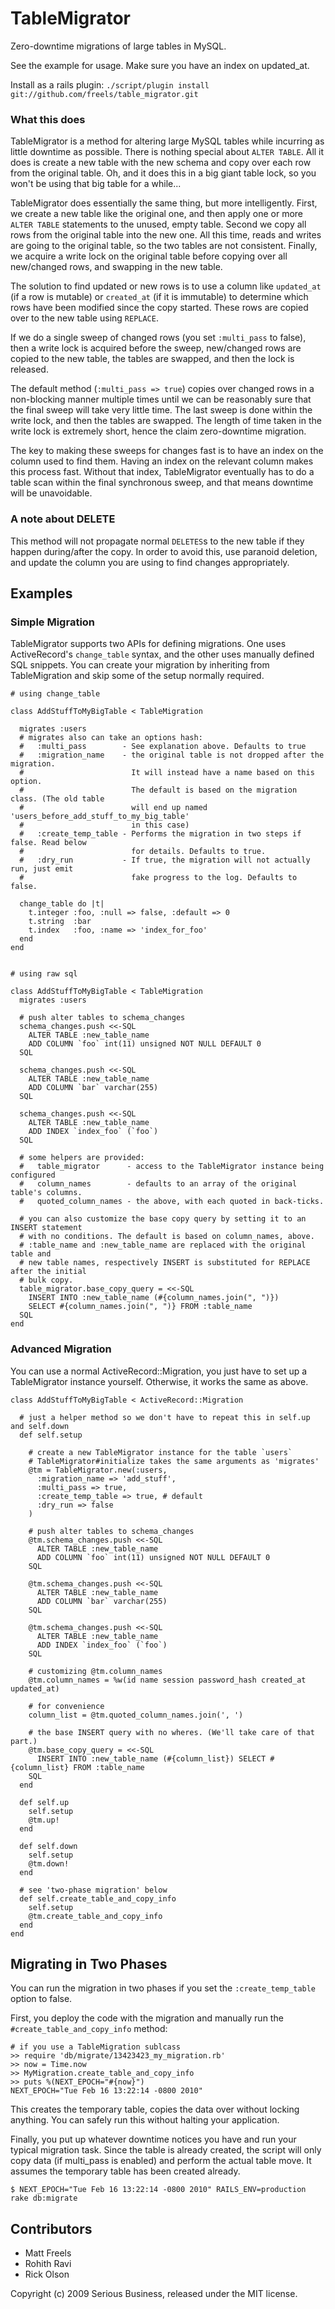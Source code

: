 # TableMigrator

Zero-downtime migrations of large tables in MySQL.

See the example for usage. Make sure you have an index on updated_at.

Install as a rails plugin: `./script/plugin install git://github.com/freels/table_migrator.git`


### What this does

TableMigrator is a method for altering large MySQL tables while incurring as little downtime as possible. There is nothing special about `ALTER TABLE`. All it does is create a new table with the new schema and copy over each row from the original table. Oh, and it does this in a big giant table lock, so you won't be using that big table for a while...

TableMigrator does essentially the same thing, but more intelligently. First, we create a new table like the original one, and then apply one or more `ALTER TABLE` statements to the unused, empty table. Second we copy all rows from the original table into the new one. All this time, reads and writes are going to the original table, so the two tables are not consistent. Finally, we acquire a write lock on the original table before copying over all new/changed rows, and swapping in the new table.

The solution to find updated or new rows is to use a column like `updated_at` (if a row is mutable) or `created_at` (if it is immutable) to determine which rows have been modified since the copy started. These rows are copied over to the new table using `REPLACE`.

If we do a single sweep of changed rows (you set `:multi_pass` to false), then a write lock is acquired before the sweep, new/changed rows are copied to the new table, the tables are swapped, and then the lock is released.

The default method (`:multi_pass => true`) copies over changed rows in a non-blocking manner multiple times until we can be reasonably sure that the final sweep will take very little time. The last sweep is done within the write lock, and then the tables are swapped. The length of time taken in the write lock is extremely short, hence the claim zero-downtime migration.

The key to making these sweeps for changes fast is to have an index on the column used to find them. Having an index on the relevant column makes this process fast. Without that index, TableMigrator eventually has to do a table scan within the final synchronous sweep, and that means downtime will be unavoidable.

### A note about DELETE

This method will not propagate normal `DELETES`s to the new table if they happen during/after the copy. In order to avoid this, use paranoid deletion, and update the column you are using to find changes appropriately.


## Examples

### Simple Migration

TableMigrator supports two APIs for defining migrations. One uses ActiveRecord's `change_table` syntax, and the other uses manually defined SQL snippets. You can create your migration by inheriting from TableMigration and skip some of the setup normally required.

    # using change_table

    class AddStuffToMyBigTable < TableMigration

      migrates :users
      # migrates also can take an options hash:
      #   :multi_pass        - See explanation above. Defaults to true
      #   :migration_name    - the original table is not dropped after the migration.
      #                        It will instead have a name based on this option.
      #                        The default is based on the migration class. (The old table
      #                        will end up named 'users_before_add_stuff_to_my_big_table'
      #                        in this case)
      #   :create_temp_table - Performs the migration in two steps if false. Read below
      #                        for details. Defaults to true.
      #   :dry_run           - If true, the migration will not actually run, just emit
      #                        fake progress to the log. Defaults to false.

      change_table do |t|
        t.integer :foo, :null => false, :default => 0
        t.string  :bar
        t.index   :foo, :name => 'index_for_foo'
      end
    end


    # using raw sql

    class AddStuffToMyBigTable < TableMigration
      migrates :users

      # push alter tables to schema_changes
      schema_changes.push <<-SQL
        ALTER TABLE :new_table_name
        ADD COLUMN `foo` int(11) unsigned NOT NULL DEFAULT 0
      SQL

      schema_changes.push <<-SQL
        ALTER TABLE :new_table_name
        ADD COLUMN `bar` varchar(255)
      SQL

      schema_changes.push <<-SQL
        ALTER TABLE :new_table_name
        ADD INDEX `index_foo` (`foo`)
      SQL

      # some helpers are provided:
      #   table_migrator      - access to the TableMigrator instance being configured
      #   column_names        - defaults to an array of the original table's columns.
      #   quoted_column_names - the above, with each quoted in back-ticks.

      # you can also customize the base copy query by setting it to an INSERT statement
      # with no conditions. The default is based on column_names, above.
      # :table_name and :new_table_name are replaced with the original table and
      # new table names, respectively INSERT is substituted for REPLACE after the initial
      # bulk copy.
      table_migrator.base_copy_query = <<-SQL
        INSERT INTO :new_table_name (#{column_names.join(", ")}) 
        SELECT #{column_names.join(", ")} FROM :table_name
      SQL
    end


### Advanced Migration

You can use a normal ActiveRecord::Migration, you just have to set up a TableMigrator instance yourself. Otherwise, it works the same as above.

    class AddStuffToMyBigTable < ActiveRecord::Migration

      # just a helper method so we don't have to repeat this in self.up and self.down
      def self.setup

        # create a new TableMigrator instance for the table `users`
        # TableMigrator#initialize takes the same arguments as 'migrates'
        @tm = TableMigrator.new(:users,
          :migration_name => 'add_stuff',
          :multi_pass => true,
          :create_temp_table => true, # default
          :dry_run => false
        )

        # push alter tables to schema_changes
        @tm.schema_changes.push <<-SQL
          ALTER TABLE :new_table_name 
          ADD COLUMN `foo` int(11) unsigned NOT NULL DEFAULT 0
        SQL

        @tm.schema_changes.push <<-SQL
          ALTER TABLE :new_table_name 
          ADD COLUMN `bar` varchar(255)
        SQL

        @tm.schema_changes.push <<-SQL
          ALTER TABLE :new_table_name 
          ADD INDEX `index_foo` (`foo`)
        SQL

        # customizing @tm.column_names
        @tm.column_names = %w(id name session password_hash created_at updated_at)

        # for convenience
        column_list = @tm.quoted_column_names.join(', ')

        # the base INSERT query with no wheres. (We'll take care of that part.)
        @tm.base_copy_query = <<-SQL
          INSERT INTO :new_table_name (#{column_list}) SELECT #{column_list} FROM :table_name
        SQL
      end

      def self.up
        self.setup
        @tm.up!
      end

      def self.down
        self.setup
        @tm.down!
      end

      # see 'two-phase migration' below
      def self.create_table_and_copy_info
        self.setup
        @tm.create_table_and_copy_info
      end
    end


## Migrating in Two Phases

You can run the migration in two phases if you set the `:create_temp_table` option to false.

First, you deploy the code with the migration and manually run the `#create_table_and_copy_info` method:

    # if you use a TableMigration sublcass
    >> require 'db/migrate/13423423_my_migration.rb'
    >> now = Time.now
    >> MyMigration.create_table_and_copy_info
    >> puts %(NEXT_EPOCH="#{now}")
    NEXT_EPOCH="Tue Feb 16 13:22:14 -0800 2010"

This creates the temporary table, copies the data over without locking anything.  You can safely run this without halting your application.

Finally, you put up whatever downtime notices you have and run your typical migration task.  Since the table is already created, the script will only
copy data (if multi_pass is enabled) and perform the actual table move.  It assumes the temporary table has been created already.

    $ NEXT_EPOCH="Tue Feb 16 13:22:14 -0800 2010" RAILS_ENV=production rake db:migrate

## Contributors
- Matt Freels
- Rohith Ravi
- Rick Olson

Copyright (c) 2009 Serious Business, released under the MIT license.
